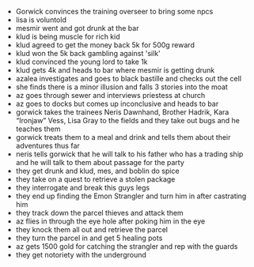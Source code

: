 - Gorwick convinces the training overseer to bring some npcs
- lisa is voluntold
- mesmir went and got drunk at the bar
- klud is being muscle for rich kid
- klud agreed to get the money back 5k for 500g reward
- klud won the 5k back gambling against 'silk'
- klud convinced the young lord to take 1k
- klud gets 4k and heads to bar where mesmir is getting drunk
- azalea investigates and goes to black bastille and checks out the cell
- she finds there is a minor illusion and falls 3 stories into the moat
- az goes through sewer and interviews priestess at church
- az goes to docks but comes up inconclusive and heads to bar
- gorwick takes the trainees Neris Dawnhand, Brother Hadrik, Kara “Ironjaw” Vess, Lisa Gray to the fields and they take out bugs and he teaches them
- gorwick treats them to a meal and drink and tells them about their adventures thus far
- neris tells gorwick that he will talk to his father who has a trading ship and he will talk to them about passage for the party
- they get drunk and klud, mes, and boblin do spice
- they take on a quest to retrieve a stolen package
- they interrogate and break this guys legs
- they end up finding the Emon Strangler and turn him in after castrating him
- they track down the parcel thieves and attack them
- az flies in through the eye hole after poking him in the eye
- they knock them all out and retrieve the parcel
- they turn the parcel in and get 5 healing pots
- az gets 1500 gold for catching the strangler and rep with the guards
- they get notoriety with the underground